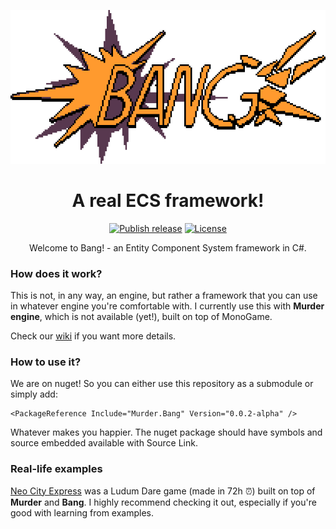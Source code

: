 <p align="center">
<img src="media/logo-3x-2-export.png" alt="Murder logo">
</p>

<h1 align="center">A real ECS framework!</h1>

<p align="center">
<a href="https://github.com/isadorasophia/bang/actions/workflows/ci.yaml"><img src="https://github.com/isadorasophia/bang/actions/workflows/ci.yaml/badge.svg" alt="Publish release"></a>
<a href="LICENSE"><img src="https://img.shields.io/github/license/isadorasophia/bang.svg" alt="License"></a>
</p>

<p align="center">
Welcome to Bang! - an Entity Component System framework in C#.
</p>

### How does it work?
This is not, in any way, an engine, but rather a framework that you can use in whatever engine you're comfortable with. I currently use this with **Murder engine**, which is not available (yet!), built on top of MonoGame.

Check our [wiki](https://github.com/isadorasophia/bang/wiki) if you want more details.

### How to use it?
We are on nuget! So you can either use this repository as a submodule or simply add:

```csproj
<PackageReference Include="Murder.Bang" Version="0.0.2-alpha" />
```

Whatever makes you happier. The nuget package should have symbols and source embedded available with Source Link.

### Real-life examples
[Neo City Express](https://github.com/isadorasophia/neocityexpress) was a Ludum Dare game (made in 72h ⏰) built on top of **Murder** and **Bang**. I highly recommend checking it out, especially if you're good with learning from examples.
